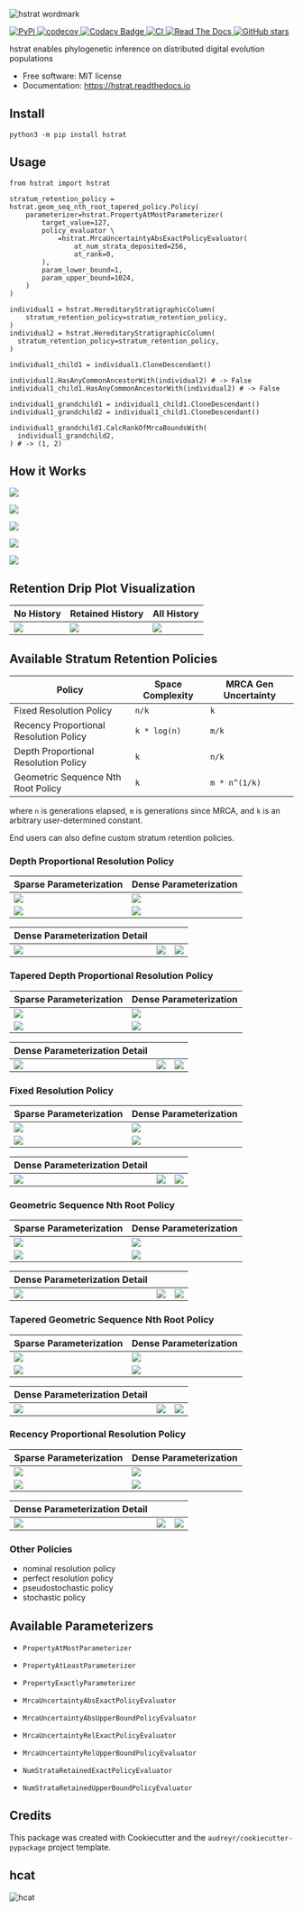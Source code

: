 ![hstrat wordmark](docs/assets/hstrat-wordmark.png)

[
  ![PyPi](https://img.shields.io/pypi/v/hstrat.svg)
](https://pypi.python.org/pypi/hstrat)
[
  ![codecov](https://codecov.io/gh/mmore500/hstrat/branch/master/graph/badge.svg?token=JwMfFOpBBD)
](https://codecov.io/gh/mmore500/hstrat)
[
  ![Codacy Badge](https://app.codacy.com/project/badge/Grade/9ab14d415aa9458d97b4cf760b95f874)
](https://www.codacy.com/gh/mmore500/hstrat/dashboard)
[
  ![CI](https://github.com/mmore500/hstrat/actions/workflows/CI.yml/badge.svg)
](https://github.com/mmore500/hstrat/actions)
[
  ![Read The Docs](https://readthedocs.org/projects/hstrat/badge/?version=latest)
](https://hstrat.readthedocs.io/en/latest/?badge=latest)
[
  ![GitHub stars](https://img.shields.io/github/stars/mmore500/hstrat.svg?style=round-square&logo=github&label=Stars&logoColor=white)](https://github.com/mmore500/hstrat
)

hstrat enables phylogenetic inference on distributed digital evolution populations

* Free software: MIT license
* Documentation: <https://hstrat.readthedocs.io>

## Install

`python3 -m pip install hstrat`

## Usage

```python3
from hstrat import hstrat

stratum_retention_policy = hstrat.geom_seq_nth_root_tapered_policy.Policy(
    parameterizer=hstrat.PropertyAtMostParameterizer(
        target_value=127,
        policy_evaluator \
            =hstrat.MrcaUncertaintyAbsExactPolicyEvaluator(
                at_num_strata_deposited=256,
                at_rank=0,
        ),
        param_lower_bound=1,
        param_upper_bound=1024,
    )
)

individual1 = hstrat.HereditaryStratigraphicColumn(
    stratum_retention_policy=stratum_retention_policy,
)
individual2 = hstrat.HereditaryStratigraphicColumn(
  stratum_retention_policy=stratum_retention_policy,
)

individual1_child1 = individual1.CloneDescendant()

individual1.HasAnyCommonAncestorWith(individual2) # -> False
individual1_child1.HasAnyCommonAncestorWith(individual2) # -> False

individual1_grandchild1 = individual1_child1.CloneDescendant()
individual1_grandchild2 = individual1_child1.CloneDescendant()

individual1_grandchild1.CalcRankOfMrcaBoundsWith(
  individual1_grandchild2,
) # -> (1, 2)
```


## How it Works

![](docs/assets/bitstring_inference.png)

![](docs/assets/stratigraph_inference.png)

![](docs/assets/pruning.png)

![](docs/assets/pruning_intensity.png)

![](docs/assets/pruning_distribution.png)

## Retention Drip Plot Visualization

| No History | Retained History | All History |
|------------|------------------|-------------|
| ![](docs/assets/a=stratum_retention_dripplot+extant_history=False+extinct_history=False+extinct_placeholders=True+num_generations=256+policy=tapered-depth-proportional-resolution-stratum-retention-policy-resolution-4+ext=.gif) | ![](docs/assets/a=stratum_retention_dripplot+extant_history=True+extinct_history=False+extinct_placeholders=True+num_generations=256+policy=tapered-depth-proportional-resolution-stratum-retention-policy-resolution-4+ext=.gif) | ![](docs/assets/a=stratum_retention_dripplot+extant_history=True+extinct_history=True+extinct_placeholders=False+num_generations=256+policy=tapered-depth-proportional-resolution-stratum-retention-policy-resolution-4+ext=.gif) |

## Available Stratum Retention Policies

| Policy                                 | Space Complexity | MRCA Gen Uncertainty |
|----------------------------------------|------------------|----------------------|
| Fixed Resolution Policy                | `n/k`            | `k`                  |
| Recency Proportional Resolution Policy | `k * log(n)`     | `m/k`                |
| Depth Proportional Resolution Policy   | `k`              | `n/k`                |
| Geometric Sequence Nth Root Policy     | `k`              | `m * n^(1/k)`        |

where `n` is generations elapsed, `m` is generations since MRCA, and `k` is an arbitrary user-determined constant.

End users can also define custom stratum retention policies.

### Depth Proportional Resolution Policy

| Sparse Parameterization | Dense Parameterization |
|-------------------------|------------------------|
| ![](docs/assets/a=policy_panel_plot+num_generations=256+policy=depth-proportional-resolution-stratum-retention-policy-resolution-2+ext=.gif) | ![](docs/assets/a=policy_panel_plot+num_generations=256+policy=depth-proportional-resolution-stratum-retention-policy-resolution-8+ext=.gif) |
| ![](docs/assets/num_generations=256+policy=depth-proportional-resolution-stratum-retention-policy-resolution-2+viz=stratum-retention-dripplot+ext=.png) | ![](docs/assets/num_generations=256+policy=depth-proportional-resolution-stratum-retention-policy-resolution-8+viz=stratum-retention-dripplot+ext=.png) |

| Dense Parameterization Detail | | |
| ------------------------------|-|-|
| ![](docs/assets/num_generations=256+policy=depth-proportional-resolution-stratum-retention-policy-resolution-8+viz=strata-retained-num-lineplot+ext=.png) | ![](docs/assets/num_generations=256+policy=depth-proportional-resolution-stratum-retention-policy-resolution-8+viz=mrca-uncertainty-absolute-barplot+ext=.png) | ![](docs/assets/num_generations=256+policy=depth-proportional-resolution-stratum-retention-policy-resolution-8+viz=mrca-uncertainty-relative-barplot+ext=.png) |

### Tapered Depth Proportional Resolution Policy

| Sparse Parameterization | Dense Parameterization |
|-------------------------|------------------------|
| ![](docs/assets/a=policy_panel_plot+num_generations=256+policy=tapered-depth-proportional-resolution-stratum-retention-policy-resolution-1+ext=.gif) | ![](docs/assets/a=policy_panel_plot+num_generations=256+policy=tapered-depth-proportional-resolution-stratum-retention-policy-resolution-7+ext=.gif) |
| ![](docs/assets/num_generations=256+policy=tapered-depth-proportional-resolution-stratum-retention-policy-resolution-1+viz=stratum-retention-dripplot+ext=.png) | ![](docs/assets/num_generations=256+policy=tapered-depth-proportional-resolution-stratum-retention-policy-resolution-7+viz=stratum-retention-dripplot+ext=.png) |

| Dense Parameterization Detail | | |
| ------------------------------|-|-|
| ![](docs/assets/num_generations=256+policy=tapered-depth-proportional-resolution-stratum-retention-policy-resolution-7+viz=strata-retained-num-lineplot+ext=.png) | ![](docs/assets/num_generations=256+policy=tapered-depth-proportional-resolution-stratum-retention-policy-resolution-7+viz=mrca-uncertainty-absolute-barplot+ext=.png) | ![](docs/assets/num_generations=256+policy=tapered-depth-proportional-resolution-stratum-retention-policy-resolution-7+viz=mrca-uncertainty-relative-barplot+ext=.png) |

### Fixed Resolution Policy

| Sparse Parameterization | Dense Parameterization |
|-------------------------|------------------------|
| ![](docs/assets/a=policy_panel_plot+num_generations=256+policy=fixed-resolution-stratum-retention-policy-resolution-128+ext=.gif) | ![](docs/assets/a=policy_panel_plot+num_generations=256+policy=fixed-resolution-stratum-retention-policy-resolution-32+ext=.gif) |
| ![](docs/assets/num_generations=256+policy=fixed-resolution-stratum-retention-policy-resolution-128+viz=stratum-retention-dripplot+ext=.png) | ![](docs/assets/num_generations=256+policy=fixed-resolution-stratum-retention-policy-resolution-32+viz=stratum-retention-dripplot+ext=.png) |

| Dense Parameterization Detail | | |
| ------------------------------|-|-|
![](docs/assets/num_generations=256+policy=fixed-resolution-stratum-retention-policy-resolution-32+viz=strata-retained-num-lineplot+ext=.png) | ![](docs/assets/num_generations=256+policy=fixed-resolution-stratum-retention-policy-resolution-32+viz=mrca-uncertainty-absolute-barplot+ext=.png) | ![](docs/assets/num_generations=256+policy=fixed-resolution-stratum-retention-policy-resolution-32+viz=mrca-uncertainty-relative-barplot+ext=.png) |

### Geometric Sequence Nth Root Policy

| Sparse Parameterization | Dense Parameterization |
|-------------------------|------------------------|
| ![](docs/assets/a=policy_panel_plot+num_generations=256+policy=nth-root-geometric-sequence-stratum-retention-policy-degree-6-interspersal-2+ext=.gif) | ![](docs/assets/a=policy_panel_plot+num_generations=256+policy=nth-root-geometric-sequence-stratum-retention-policy-degree-1024-interspersal-2+ext=.gif) |
| ![](docs/assets/num_generations=256+policy=nth-root-geometric-sequence-stratum-retention-policy-degree-6-interspersal-2+viz=stratum-retention-dripplot+ext=.png) | ![](docs/assets/num_generations=256+policy=nth-root-geometric-sequence-stratum-retention-policy-degree-1024-interspersal-2+viz=stratum-retention-dripplot+ext=.png) |

| Dense Parameterization Detail | | |
| ------------------------------|-|-|
| ![](docs/assets/num_generations=256+policy=nth-root-geometric-sequence-stratum-retention-policy-degree-1024-interspersal-2+viz=strata-retained-num-lineplot+ext=.png) | ![](docs/assets/num_generations=256+policy=nth-root-geometric-sequence-stratum-retention-policy-degree-1024-interspersal-2+viz=mrca-uncertainty-absolute-barplot+ext=.png) | ![](docs/assets/num_generations=256+policy=nth-root-geometric-sequence-stratum-retention-policy-degree-1024-interspersal-2+viz=mrca-uncertainty-relative-barplot+ext=.png) |

### Tapered Geometric Sequence Nth Root Policy

| Sparse Parameterization | Dense Parameterization |
|-------------------------|------------------------|
| ![](docs/assets/a=policy_panel_plot+num_generations=256+policy=tapered-nth-root-geometric-sequence-stratum-retention-policy-degree-1-interspersal-2+ext=.gif) | ![](docs/assets/a=policy_panel_plot+num_generations=256+policy=tapered-nth-root-geometric-sequence-stratum-retention-policy-degree-4-interspersal-2+ext=.gif)
| ![](docs/assets/num_generations=256+policy=tapered-nth-root-geometric-sequence-stratum-retention-policy-degree-1-interspersal-2+viz=stratum-retention-dripplot+ext=.png) | ![](docs/assets/num_generations=256+policy=tapered-nth-root-geometric-sequence-stratum-retention-policy-degree-4-interspersal-2+viz=stratum-retention-dripplot+ext=.png) |

| Dense Parameterization Detail | | |
| ------------------------------|-|-|
| ![](docs/assets/num_generations=256+policy=tapered-nth-root-geometric-sequence-stratum-retention-policy-degree-4-interspersal-2+viz=strata-retained-num-lineplot+ext=.png) | ![](docs/assets/num_generations=256+policy=tapered-nth-root-geometric-sequence-stratum-retention-policy-degree-4-interspersal-2+viz=mrca-uncertainty-absolute-barplot+ext=.png) | ![](docs/assets/num_generations=256+policy=tapered-nth-root-geometric-sequence-stratum-retention-policy-degree-4-interspersal-2+viz=mrca-uncertainty-relative-barplot+ext=.png) |

### Recency Proportional Resolution Policy

| Sparse Parameterization | Dense Parameterization |
|-------------------------|------------------------|
| ![](docs/assets/a=policy_panel_plot+num_generations=256+policy=recency-proportional-resolution-stratum-retention-policy-resolution-0+ext=.gif) | ![](docs/assets/a=policy_panel_plot+num_generations=256+policy=recency-proportional-resolution-stratum-retention-policy-resolution-6+ext=.gif) |
| ![](docs/assets/num_generations=256+policy=recency-proportional-resolution-stratum-retention-policy-resolution-0+viz=stratum-retention-dripplot+ext=.png) | ![](docs/assets/num_generations=256+policy=recency-proportional-resolution-stratum-retention-policy-resolution-6+viz=stratum-retention-dripplot+ext=.png) |

| Dense Parameterization Detail | | |
| ------------------------------|-|-|
| ![](docs/assets/num_generations=256+policy=recency-proportional-resolution-stratum-retention-policy-resolution-6+viz=strata-retained-num-lineplot+ext=.png) | ![](docs/assets/num_generations=256+policy=recency-proportional-resolution-stratum-retention-policy-resolution-6+viz=mrca-uncertainty-absolute-barplot+ext=.png) |  ![](docs/assets/num_generations=256+policy=recency-proportional-resolution-stratum-retention-policy-resolution-6+viz=mrca-uncertainty-relative-barplot+ext=.png) |

### Other Policies

* nominal resolution policy
* perfect resolution policy
* pseudostochastic policy
* stochastic policy

## Available Parameterizers

* `PropertyAtMostParameterizer`
* `PropertyAtLeastParameterizer`
* `PropertyExactlyParameterizer`


* `MrcaUncertaintyAbsExactPolicyEvaluator`
* `MrcaUncertaintyAbsUpperBoundPolicyEvaluator`
* `MrcaUncertaintyRelExactPolicyEvaluator`
* `MrcaUncertaintyRelUpperBoundPolicyEvaluator`
* `NumStrataRetainedExactPolicyEvaluator`
* `NumStrataRetainedUpperBoundPolicyEvaluator`

## Credits

This package was created with Cookiecutter and the `audreyr/cookiecutter-pypackage` project template.

## hcat

![hcat](docs/assets/hcat-banner.png)
